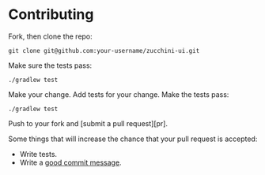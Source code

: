Contributing
============

Fork, then clone the repo:

```
git clone git@github.com:your-username/zucchini-ui.git
```

Make sure the tests pass:

```
./gradlew test
```

Make your change. Add tests for your change. Make the tests pass:

```
./gradlew test
```



Push to your fork and [submit a pull request][pr].

Some things that will increase the chance that your pull request is accepted:

* Write tests.
* Write a [good commit message][commit].

[style]: https://github.com/thoughtbot/guides/tree/master/style
[commit]: http://tbaggery.com/2008/04/19/a-note-about-git-commit-messages.html
